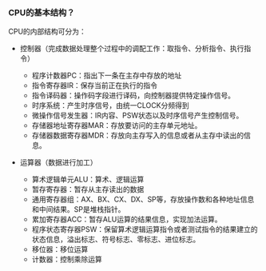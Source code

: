 ### CPU的基本结构？

CPU的内部结构可分为：

- 控制器（完成数据处理整个过程中的调配工作：取指令、分析指令、执行指令）

  - 程序计数器PC：指出下一条在主存中存放的地址
  - 指令寄存器IR：保存当前正在执行的指令
  - 指令译码器：操作码字段进行译码，向控制器提供特定操作信号。
  - 时序系统：产生时序信号，由统一CLOCK分频得到
  - 微操作信号发生器：IR内容、PSW状态以及时序信号产生控制信号。
  - 存储器地址寄存器MAR：存放要访问的主存单元地址。
  - 存储器数据寄存器MDR：存放向主存写入的信息或者从主存中读出的信息。

- 运算器（数据进行加工）

  - 算术逻辑单元ALU：算术、逻辑运算
  - 暂存寄存器：暂存从主存读出的数据
  - 通用寄存器组：AX、BX、CX、DX、SP等，存放操作数和各种地址信息和中间结果。SP是堆栈指针。
  - 累加寄存器ACC：暂存ALU运算的结果信息，实现加法运算。
  - 程序状态寄存器PSW：保留算术逻辑运算指令或者测试指令的结果建立的状态信息，溢出标志、符号标志、零标志、进位标志。
  - 移位器：移位运算
  - 计数器：控制乘除运算

  




